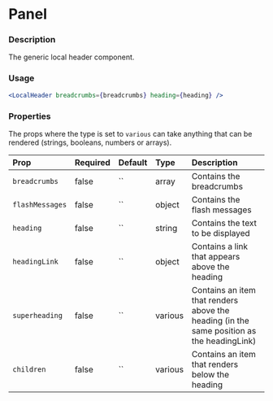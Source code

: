 # Panel

### Description

The generic local header component.

### Usage

```jsx
<LocalHeader breadcrumbs={breadcrumbs} heading={heading} />
```

### Properties
The props where the type is set to `various` can take anything that can be rendered (strings, booleans, numbers or arrays).

| Prop            | Required | Default                                   | Type | Description |
| :-------------- | :------- | :---------------------------------------- | :--- | :---------- |
| `breadcrumbs` | false    | `` | array | Contains the breadcrumbs |
| `flashMessages` | false    | `` | object | Contains the flash messages |
| `heading` | false    | `` | string | Contains the text to be displayed |
| `headingLink` | false    | `` | object | Contains a link that appears above the heading |
| `superheading` | false    | `` | various | Contains an item that renders above the heading (in the same position as the headingLink) |
| `children` | false    | `` | various | Contains an item that renders below the heading |

